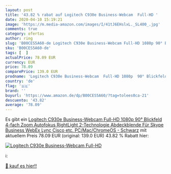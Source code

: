 ```yaml
---
layout: post
title: '43.82 % rabat auf Logitech C930e Business-Webcam  Full-HD '
date: 2020-04-10 15:19:21
image: 'https://m.media-amazon.com/images/I/41tJ6EHslxL._SL400_.jpg'
comments: true
category: ofertas
author: ring
slug: 'B00CES5A60-de Logitech C930e Business-Webcam Full-HD 1080p 90° Blickfeld...'
sku: 'B00CES5A60-de'
tags: [  ]
actualPrice: 78.09 EUR
currency: EUR
price: 78.09
comparePrice: 139.0 EUR
prodname: 'Logitech C930e Business-Webcam  Full-HD 1080p  90° Blickfeld  4-fach Zoom  Autofokus  RightLight 2-Technologie  Abdeckblende  Für Skype Business  WebEx  Lync  Cisco  etc.  PC/Mac/ChromeOS - Schwarz'
country: 'de'
flag: '🇩🇪'
brand: ''
buyurl: 'https://www.amazon.de/dp/B00CES5A60/?tag=tolees0ca-21'
descuento: '43.82'
average: '78.09'
---
```


Es gibt ein [Logitech C930e Business-Webcam  Full-HD 1080p  90° Blickfeld  4-fach Zoom  Autofokus  RightLight 2-Technologie  Abdeckblende  Für Skype Business  WebEx  Lync  Cisco  etc.  PC/Mac/ChromeOS - Schwarz](https://www.amazon.de/dp/B00CES5A60/?tag=tolees0ca-21) mit aktuellem Preis 78.09 EUR (original: 139.0 EUR) 43.82 % Rabatt hier:

[![Logitech C930e Business-Webcam  Full-HD ](https://m.media-amazon.com/images/I/41tJ6EHslxL._SL400_.jpg)](https://www.amazon.de/dp/B00CES5A60/?tag=tolees0ca-21)

ℹ️:


[🛒 kauf es hier!!](https://www.amazon.de/dp/B00CES5A60/?tag=tolees0ca-21)
